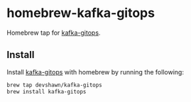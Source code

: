 # homebrew-kafka-gitops
Homebrew tap for [kafka-gitops][kafka-gitops].

## Install

Install [kafka-gitops][kafka-gitops] with homebrew by running the following:

```bash
brew tap devshawn/kafka-gitops
brew install kafka-gitops
```

[kafka-gitops]: https://github.com/devshawn/kafka-gitops